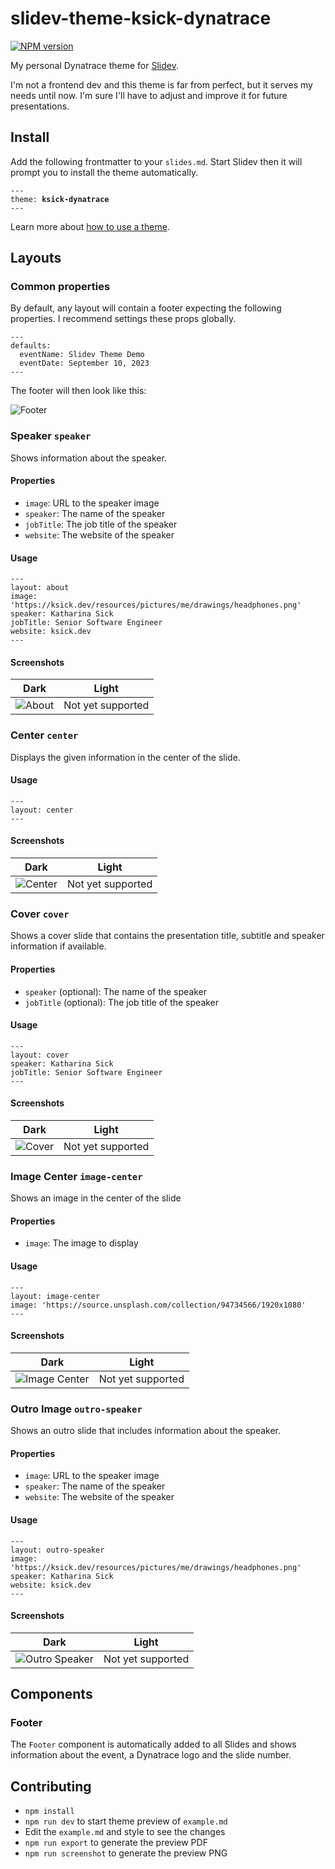 # slidev-theme-ksick-dynatrace

[![NPM version](https://img.shields.io/npm/v/slidev-theme-ksick-dynatrace?color=3AB9D4&label=)](https://www.npmjs.com/package/slidev-theme-ksick-dynatrace)

My personal Dynatrace theme for [Slidev](https://github.com/slidevjs/slidev).

I'm not a frontend dev and this theme is far from perfect, but it serves my needs until now. I'm sure I'll have to
adjust and improve it for future presentations.

<!--
  Put some screenshots here to demonstrate your theme

  Live demo: [...]
-->

## Install

Add the following frontmatter to your `slides.md`. Start Slidev then it will prompt you to install the theme
automatically.

<pre><code>---
theme: <b>ksick-dynatrace</b>
---</code></pre>

Learn more about [how to use a theme](https://sli.dev/themes/use).

## Layouts

### Common properties

By default, any layout will contain a footer expecting the following properties. I recommend settings these props
globally.

```
---
defaults:
  eventName: Slidev Theme Demo
  eventDate: September 10, 2023
---
```

The footer will then look like this:

![Footer](https://raw.githubusercontent.com/KatharinaSick/slidev-theme-ksick-dynatrace/main/screenshots/footer.png)

### Speaker `speaker`

Shows information about the speaker.

#### Properties

- `image`: URL to the speaker image
- `speaker`: The name of the speaker
- `jobTitle`: The job title of the speaker
- `website`: The website of the speaker

#### Usage

```
---
layout: about
image: 'https://ksick.dev/resources/pictures/me/drawings/headphones.png'
speaker: Katharina Sick
jobTitle: Senior Software Engineer
website: ksick.dev
---
```

#### Screenshots

| Dark                                                                                                              | Light             |
|-------------------------------------------------------------------------------------------------------------------|-------------------|
| ![About](https://raw.githubusercontent.com/KatharinaSick/slidev-theme-ksick-dynatrace/main/screenshots/about.png) | Not yet supported |

### Center `center`

Displays the given information in the center of the slide.

#### Usage

```
---
layout: center
---
```

#### Screenshots

| Dark                                                                                                                | Light             |
|---------------------------------------------------------------------------------------------------------------------|-------------------|
| ![Center](https://raw.githubusercontent.com/KatharinaSick/slidev-theme-ksick-dynatrace/main/screenshots/center.png) | Not yet supported |

### Cover `cover`

Shows a cover slide that contains the presentation title, subtitle and speaker information if available.

#### Properties

- `speaker` (optional): The name of the speaker
- `jobTitle` (optional): The job title of the speaker

#### Usage

```
---
layout: cover
speaker: Katharina Sick
jobTitle: Senior Software Engineer
---
```

#### Screenshots

| Dark                                                                                                              | Light             |
|-------------------------------------------------------------------------------------------------------------------|-------------------|
| ![Cover](https://raw.githubusercontent.com/KatharinaSick/slidev-theme-ksick-dynatrace/main/screenshots/cover.png) | Not yet supported |

### Image Center `image-center`

Shows an image in the center of the slide

#### Properties

- `image`: The image to display

#### Usage

```
---
layout: image-center
image: 'https://source.unsplash.com/collection/94734566/1920x1080'
---
```

#### Screenshots

| Dark                                                                                                                            | Light             |
|---------------------------------------------------------------------------------------------------------------------------------|-------------------|
| ![Image Center](https://raw.githubusercontent.com/KatharinaSick/slidev-theme-ksick-dynatrace/main/screenshots/image-center.png) | Not yet supported |

### Outro Image `outro-speaker`

Shows an outro slide that includes information about the speaker.

#### Properties

- `image`: URL to the speaker image
- `speaker`: The name of the speaker
- `website`: The website of the speaker

#### Usage

```
---
layout: outro-speaker
image: 'https://ksick.dev/resources/pictures/me/drawings/headphones.png'
speaker: Katharina Sick
website: ksick.dev
---
```

#### Screenshots

| Dark                                                                                                                              | Light             |
|-----------------------------------------------------------------------------------------------------------------------------------|-------------------|
| ![Outro Speaker](https://raw.githubusercontent.com/KatharinaSick/slidev-theme-ksick-dynatrace/main/screenshots/outro-speaker.png) | Not yet supported |

## Components

### Footer

The `Footer` component is automatically added to all Slides and shows information about the event, a Dynatrace logo and
the slide number.

## Contributing

- `npm install`
- `npm run dev` to start theme preview of `example.md`
- Edit the `example.md` and style to see the changes
- `npm run export` to generate the preview PDF
- `npm run screenshot` to generate the preview PNG
